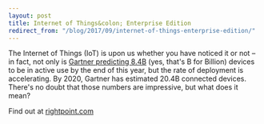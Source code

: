 ```yaml
---
layout: post
title: Internet of Things&colon; Enterprise Edition
redirect_from: "/blog/2017/09/internet-of-things-enterprise-edition/"
---
```


The Internet of Things (IoT) is upon us whether you have noticed it or not – in fact, not only is [Gartner predicting 8.4B](http://www.gartner.com/newsroom/id/3598917) (yes, that's B for Billion) devices to be in active use by the end of this year, but the rate of deployment is accelerating. By 2020, Gartner has estimated 20.4B connected devices. There's no doubt that those numbers are impressive, but what does it mean?

Find out at [rightpoint.com](https://www.rightpoint.com/thought/2017/09/05/tech-tuesday-internet-of-things-enterprise-edition)